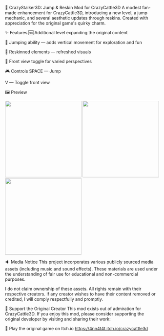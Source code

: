 🐄 CrazyStalker3D: Jump & Reskin Mod for CrazyCattle3D
A modest fan-made enhancement for CrazyCattle3D, introducing a new level, a jump mechanic, and several aesthetic updates through reskins. Created with appreciation for the original game's quirky charm.

✨ Features
🆕 Additional level expanding the original content

🦘 Jumping ability — adds vertical movement for exploration and fun

🎨 Reskinned elements — refreshed visuals

🔄 Front view toggle for varied perspectives

🎮 Controls
SPACE — Jump

V — Toggle front view

🖼️ Preview
<p float="left"> <img src="https://github.com/user-attachments/assets/fcb1d4d7-58c0-445e-94e4-5ce918d6de1b" width="250"/> <img src="https://github.com/user-attachments/assets/1271d33c-3904-4383-8d8e-8e446d08bc4f" width="250"/> <img src="https://github.com/user-attachments/assets/81f98dfe-4ded-4b6e-b356-0874169e4a04" width="250"/> </p>
🔉 Media Notice
This project incorporates various publicly sourced media assets (including music and sound effects). These materials are used under the understanding of fair use for educational and non-commercial purposes.

I do not claim ownership of these assets. All rights remain with their respective creators.
If any creator wishes to have their content removed or credited, I will comply respectfully and promptly.

🙏 Support the Original Creator
This mod exists out of admiration for CrazyCattle3D. If you enjoy this mod, please consider supporting the original developer by visiting and sharing their work:

🔗 Play the original game on Itch.io
https://4nn4t4t.itch.io/crazycattle3d


